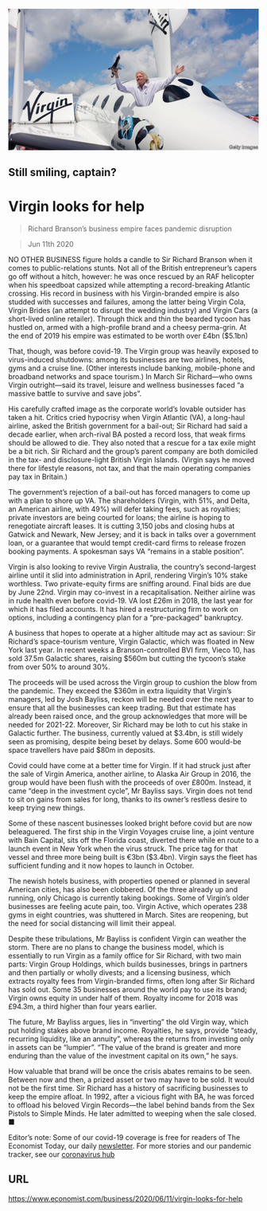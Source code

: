 ![](./images/20200613_WBP001_0.jpg)

## Still smiling, captain?

# Virgin looks for help

> Richard Branson’s business empire faces pandemic disruption

> Jun 11th 2020

NO OTHER BUSINESS figure holds a candle to Sir Richard Branson when it comes to public-relations stunts. Not all of the British entrepreneur’s capers go off without a hitch, however: he was once rescued by an RAF helicopter when his speedboat capsized while attempting a record-breaking Atlantic crossing. His record in business with his Virgin-branded empire is also studded with successes and failures, among the latter being Virgin Cola, Virgin Brides (an attempt to disrupt the wedding industry) and Virgin Cars (a short-lived online retailer). Through thick and thin the bearded tycoon has hustled on, armed with a high-profile brand and a cheesy perma-grin. At the end of 2019 his empire was estimated to be worth over £4bn ($5.1bn)

That, though, was before covid-19. The Virgin group was heavily exposed to virus-induced shutdowns: among its businesses are two airlines, hotels, gyms and a cruise line. (Other interests include banking, mobile-phone and broadband networks and space tourism.) In March Sir Richard—who owns Virgin outright—said its travel, leisure and wellness businesses faced “a massive battle to survive and save jobs”.

His carefully crafted image as the corporate world’s lovable outsider has taken a hit. Critics cried hypocrisy when Virgin Atlantic (VA), a long-haul airline, asked the British government for a bail-out; Sir Richard had said a decade earlier, when arch-rival BA posted a record loss, that weak firms should be allowed to die. They also noted that a rescue for a tax exile might be a bit rich. Sir Richard and the group’s parent company are both domiciled in the tax- and disclosure-light British Virgin Islands. (Virgin says he moved there for lifestyle reasons, not tax, and that the main operating companies pay tax in Britain.)

The government’s rejection of a bail-out has forced managers to come up with a plan to shore up VA. The shareholders (Virgin, with 51%, and Delta, an American airline, with 49%) will defer taking fees, such as royalties; private investors are being courted for loans; the airline is hoping to renegotiate aircraft leases. It is cutting 3,150 jobs and closing hubs at Gatwick and Newark, New Jersey; and it is back in talks over a government loan, or a guarantee that would tempt credit-card firms to release frozen booking payments. A spokesman says VA “remains in a stable position”.

Virgin is also looking to revive Virgin Australia, the country’s second-largest airline until it slid into administration in April, rendering Virgin’s 10% stake worthless. Two private-equity firms are sniffing around. Final bids are due by June 22nd. Virgin may co-invest in a recapitalisation. Neither airline was in rude health even before covid-19. VA lost £26m in 2018, the last year for which it has filed accounts. It has hired a restructuring firm to work on options, including a contingency plan for a “pre-packaged” bankruptcy.

A business that hopes to operate at a higher altitude may act as saviour: Sir Richard’s space-tourism venture, Virgin Galactic, which was floated in New York last year. In recent weeks a Branson-controlled BVI firm, Vieco 10, has sold 37.5m Galactic shares, raising $560m but cutting the tycoon’s stake from over 50% to around 30%.

The proceeds will be used across the Virgin group to cushion the blow from the pandemic. They exceed the $360m in extra liquidity that Virgin’s managers, led by Josh Bayliss, reckon will be needed over the next year to ensure that all the businesses can keep trading. But that estimate has already been raised once, and the group acknowledges that more will be needed for 2021-22. Moreover, Sir Richard may be loth to cut his stake in Galactic further. The business, currently valued at $3.4bn, is still widely seen as promising, despite being beset by delays. Some 600 would-be space travellers have paid $80m in deposits.

Covid could have come at a better time for Virgin. If it had struck just after the sale of Virgin America, another airline, to Alaska Air Group in 2016, the group would have been flush with the proceeds of over £800m. Instead, it came “deep in the investment cycle”, Mr Bayliss says. Virgin does not tend to sit on gains from sales for long, thanks to its owner’s restless desire to keep trying new things.

Some of these nascent businesses looked bright before covid but are now beleaguered. The first ship in the Virgin Voyages cruise line, a joint venture with Bain Capital, sits off the Florida coast, diverted there while en route to a launch event in New York when the virus struck. The price tag for that vessel and three more being built is €3bn ($3.4bn). Virgin says the fleet has sufficient funding and it now hopes to launch in October.

The newish hotels business, with properties opened or planned in several American cities, has also been clobbered. Of the three already up and running, only Chicago is currently taking bookings. Some of Virgin’s older businesses are feeling acute pain, too. Virgin Active, which operates 238 gyms in eight countries, was shuttered in March. Sites are reopening, but the need for social distancing will limit their appeal.

Despite these tribulations, Mr Bayliss is confident Virgin can weather the storm. There are no plans to change the business model, which is essentially to run Virgin as a family office for Sir Richard, with two main parts: Virgin Group Holdings, which builds businesses, brings in partners and then partially or wholly divests; and a licensing business, which extracts royalty fees from Virgin-branded firms, often long after Sir Richard has sold out. Some 35 businesses around the world pay to use its brand; Virgin owns equity in under half of them. Royalty income for 2018 was £94.3m, a third higher than four years earlier.

The future, Mr Bayliss argues, lies in “inverting” the old Virgin way, which put holding stakes above brand income. Royalties, he says, provide “steady, recurring liquidity, like an annuity”, whereas the returns from investing only in assets can be “lumpier”. “The value of the brand is greater and more enduring than the value of the investment capital on its own,” he says.

How valuable that brand will be once the crisis abates remains to be seen. Between now and then, a prized asset or two may have to be sold. It would not be the first time. Sir Richard has a history of sacrificing businesses to keep the empire afloat. In 1992, after a vicious fight with BA, he was forced to offload his beloved Virgin Records—the label behind bands from the Sex Pistols to Simple Minds. He later admitted to weeping when the sale closed. ■

Editor’s note: Some of our covid-19 coverage is free for readers of The Economist Today, our daily [newsletter](https://www.economist.com/https://my.economist.com/user#newsletter). For more stories and our pandemic tracker, see our [coronavirus hub](https://www.economist.com//news/2020/03/11/the-economists-coverage-of-the-coronavirus)

## URL

https://www.economist.com/business/2020/06/11/virgin-looks-for-help
